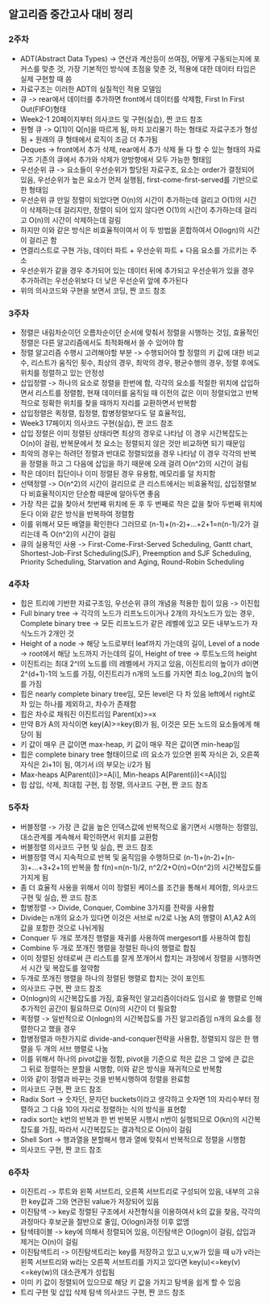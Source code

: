 ## 알고리즘 중간고사 대비 정리
### 2주차
- ADT(Abstract Data Types) -> 연산과 계산등이 쓰여짐, 어떻게 구동되는지에 포커스를 맞춘 것, 가장 기본적인 방식에 초점을 맞춘 것, 적용에 대한 데이터 타입은 실제 구현할 때 씀 
- 자료구조는 이러한 ADT의 실질적인 적용 모델임
- 큐 -> rear에서 데이터를 추가하면 front에서 데이터를 삭제함, First In First Out(FIFO)형태
- Week2-1 20페이지부터 의사코드 및 구현(실습), 짠 코드 참조 
- 원형 큐 -> Q[1]이 Q[n]을 따르게 됨, 마치 꼬리물기 하는 형태로 자료구조가 형성됨 + 원래의 큐 형태에서 로직이 조금 더 추가됨 
- Deques -> front에서 추가 삭제, rear에서 추가 삭제 둘 다 할 수 있는 형태의 자료구조 기존의 큐에서 추가와 삭제가 양방향에서 모두 가능한 형태임
- 우선순위 큐 -> 요소들이 우선순위가 할당된 자료구조, 요소는 order가 결정되어 있음, 우선순위가 높은 요소가 먼저 실행됨, first-come-first-served를 기반으로 한 형태임
- 우선순위 큐 만일 정렬이 되었다면 O(n)의 시간이 추가하는데 걸리고 O(1)의 시간이 삭제하는데 걸리지만, 정렬이 되어 있지 않다면 O(1)의 시간이 추가하는데 걸리고 O(n)의 시간이 삭제하는데 걸림 
- 하지만 이와 같은 방식은 비효율적이여서 이 두 방법을 혼합하여서 O(logn)의 시간이 걸리곤 함
- 연결리스트로 구현 가능, 데이터 파트 + 우선순위 파트 + 다음 요소를 가르키는 주소
- 우선순위가 같을 경우 추가되어 있는 데이터 뒤에 추가되고 우선순위가 있을 경우 추가하려는 우선순위보다 더 낮은 우선순위 앞에 추가된다
- 위의 의사코드와 구현을 보면서 코딩, 짠 코드 참조

### 3주차
- 정렬은 내림차순이던 오름차순이던 순서에 맞춰서 정렬을 시행하는 것임, 효율적인 정렬은 다른 알고리즘에서도 최적화해서 쓸 수 있어야 함 
- 정렬 알고리즘 수행시 고려해야할 부분 -> 수행되어야 할 정렬의 키 값에 대한 비교수, 리스트가 움직인 횟수, 최상의 경우, 최악의 경우, 평균수행의 경우, 정렬 후에도 위치를 정렬하고 있는 안정성
- 삽입정렬 -> 하나의 요소로 정렬을 한번에 함, 각각의 요소를 적절한 위치에 삽입하면서 리스트를 정렬함, 현재 데이터를 움직일 때 이전의 값은 이미 정렬되었고 반복적으로 정확한 위치를 찾을 때까지 자리를 교환하면서 반복함
- 삽입정렬은 퀵정렬, 힙정렬, 합병정렬보다도 덜 효율적임,
- Week3 17페이지 의사코드 구현(실습), 짠 코드 참조 
- 삽입 정렬은 이미 정렬된 상태라면 최상의 경우로 나타남 이 경우 시간복잡도는 O(n)이 걸림, 반복문에서 첫 요소는 정렬되지 않은 것만 비교하면 되기 때문임 
- 최악의 경우는 하려던 정렬과 반대로 정렬되었을 경우 나타남 이 경우 각각의 반복을 정렬을 하고 그 다음에 삽입을 하기 때문에 오래 걸려 O(n^2)의 시간이 걸림
- 작은 데이터 집단이나 이미 정렬된 경우 유용함, 메모리를 덜 차지함
- 선택정렬 -> O(n^2)의 시간이 걸리므로 큰 리스트에서는 비효율적임, 삽입정렬보다 비효율적이지만 단순함 때문에 알아두면 좋음 
- 가장 작은 값을 찾아서 첫번째 위치에 둔 후 두 번째로 작은 값을 찾아 두번째 위치에 둔다 이와 같은 방식을 반복하여 정렬함 
- 이를 위해서 모든 배열을 확인한다 그러므로 (n-1)+(n-2)+...+2+1=n(n-1)/2가 걸리는데 즉 O(n^2)의 시간이 걸림
- 큐의 실용적인 사용 -> First-Come-First-Served Scheduling, Gantt chart, Shortest-Job-First Scheduling(SJF), Preemption and SJF Scheduling, Priority Scheduling, Starvation and Aging, Round-Robin Scheduling

### 4주차
- 힙은 트리에 기반한 자료구조임, 우선순위 큐의 개념을 적용한 힙이 있음 -> 이진힙
- Full binary tree -> 각각의 노드가 리프노드이거나 2개의 자식노드가 있는 경우, Complete binary tree -> 모든 리프노드가 같은 레벨에 있고 모든 내부노드가 자식노드가 2개인 것
- Height of a node -> 해당 노드로부터 leaf까지 가는데의 길이, Level of a node -> root에서 해당 노드까지 가는데의 길이, Height of tree -> 루트노드의 height
- 이진트리는 최대 2^l의 노드를 l의 레벨에서 가지고 있음, 이진트리의 높이가 d이면 2^(d+1)-1의 노드를 가짐, 이진트리가 n개의 노드를 가지면 최소 log_2(n)의 높이를 가짐
- 힙은 nearly complete binary tree임, 모든 level은 다 차 있음 left에서 right로 차 있는 하나를 제외하고, 차수가 존재함
- 힙은 차수로 채워진 이진트리임 Parent(x)>=x
- 만약 B가 A의 자식이면 key(A)>=key(B)가 됨, 이것은 모든 노드의 요소들에게 해당이 됨
- 키 값이 매우 큰 값이면 max-heap, 키 값이 매우 작은 값이면 min-heap임
- 힙은 complete binary tree 형태이므로 i의 요소가 있으면 왼쪽 자식은 2i, 오른쪽 자식은 2i+1이 됨, 여기서 i의 부모는 i/2가 됨
- Max-heaps A[Parent(i)]>=A[i], Min-heaps A[Parent(i)]<=A[i]임 
- 힙 삽입, 삭제, 최대힙 구현, 힙 정렬, 의사코드 구현, 짠 코드 참조 

### 5주차
- 버블정렬 -> 가장 큰 값을 높은 인덱스값에 반복적으로 옮기면서 시행하는 정렬임, 대소관계를 계속해서 확인하면서 위치를 교환함 
- 버블정렬 의사코드 구현 및 실습, 짠 코드 참조 
- 버블정렬 역시 지속적으로 반복 및 움직임을 수행하므로 (n-1)+(n-2)+(n-3)+...+3+2+1의 반복을 함 f(n)=n(n-1)/2, n^2/2+O(n)=O(n^2)의 시간복잡도를 가지게 됨 
- 좀 더 효율적 사용을 위해서 이미 정렬된 케이스를 조건을 통해서 제어함, 의사코드 구현 및 실습, 짠 코드 참조 
- 합병정렬 -> Divide, Conquer, Combine 3가지를 전략을 사용함
- Divide는 n개의 요소가 있다면 이것은 서브로 n/2로 나눔 A의 행렬이 A1,A2 A의 값을 포함한 것으로 나뉘게됨 
- Conquer 두 개로 쪼개진 행렬을 재귀를 사용하여 mergesort를 사용하여 합침 
- Combine 두 개로 쪼개진 행렬을 정렬된 하나의 행렬로 합침 
- 이미 정렬된 상태로써 큰 리스트를 잘게 쪼개어서 합치는 과정에서 정렬을 시행하면서 시간 및 복잡도를 절약함 
- 두개로 쪼개진 행렬을 하나의 정렬된 행렬로 합치는 것이 포인트 
- 의사코드 구현, 짠 코드 참조
- O(nlogn)의 시간복잡도를 가짐, 효율적인 알고리즘이더라도 임시로 쓸 행렬로 인해 추가적인 공간이 필요하므로 O(n)의 시간이 더 필요함 
- 퀵정렬 -> 일반적으로 O(nlogn)의 시간복잡도를 가진 알고리즘임 n개의 요소를 정렬한다고 했을 경우
- 합병정렬과 마찬가지로 divide-and-conquer전략을 사용함, 정렬되지 않은 한 행렬을 두 개의 서브 행렬로 나눔 
- 이를 위해서 하나의 pivot값을 정함, pivot을 기준으로 적은 값은 그 앞에 큰 값은 그 뒤로 정렬하는 분할을 시행함, 이와 같은 방식을 재귀적으로 반복함 
- 이와 같이 정렬과 바꾸는 것을 반복시행하여 정렬을 완료함
- 의사코드 구현, 짠 코드 참조 
- Radix Sort -> 숫자던, 문자던 buckets이라고 생각하고 숫자면 1의 자리수부터 정렬하고 그 다음 10의 자리로 정렬하는 식의 방식을 표현함 
- radix sort는 k번의 반복과 한 번 반복문 시행시 n번이 실행되므로 O(kn)의 시간복잡도를 가짐, 따라서 시간복잡도는 결과적으로 O(n)이 걸림 
- Shell Sort -> 행과열을 분할해서 행과 열에 맞춰서 반복적으로 정렬을 시행함 
- 의사코드 구현, 짠 코드 참조

### 6주차
- 이진트리 -> 루트와 왼쪽 서브트리, 오른쪽 서브트리로 구성되어 있음, 내부의 고유한 key값과 그와 연관된 value가 저장되어 있음 
- 이진탐색 -> key로 정렬된 구조에서 사전형식을 이용하여서 k의 값을 찾음, 각각의 과정마다 후보군을 절반으로 줄임, O(logn)과정 이후 없앰
- 탐색테이블 -> key에 의해서 정렬되어 있음, 이진탐색은 O(logn)이 걸림, 삽입과 제거는 O(n)이 걸림
- 이진탐색트리 -> 이진탐색트리는 key를 저장하고 있고 u,v,w가 있을 때 u가 v라는 왼쪽 서브트리와 w라는 오른쪽 서브트리를 가지고 있다면 key(u)<=key(v)<=key(w)의 대소관계가 성립됨 
- 이미 키 값이 정렬되어 있으므로 해당 키 값을 가지고 탐색을 쉽게 할 수 있음
- 트리 구현 및 삽입 삭제 탐색 의사코드 구현, 짠 코드 참조 
